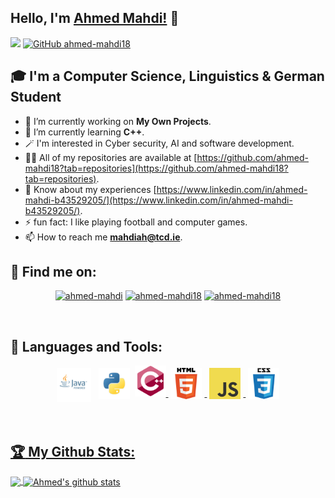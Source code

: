 ## Hello, I'm [Ahmed Mahdi!](https://ahmed.live) 👋

![](https://visitor-badge.laobi.icu/badge?page_id=ahmed-mahdi18.ahmed-mahdi18) [![GitHub ahmed-mahdi18](https://img.shields.io/github/followers/ahmed-mahdi18?label=follow&style=social)](https://github.com/ahmed-mahdi18)

## 🎓 I'm a Computer Science, Linguistics & German Student

- 🔭 I’m currently working on **My Own Projects**.
- 🌱 I’m currently learning **C++**.
- 🪄 I'm interested in Cyber security, AI and software development.
- 👨‍💻 All of my repositories are available at [https://github.com/ahmed-mahdi18?tab=repositories](https://github.com/ahmed-mahdi18?tab=repositories).
- 📄 Know about my experiences [https://www.linkedin.com/in/ahmed-mahdi-b43529205/](https://www.linkedin.com/in/ahmed-mahdi-b43529205/).
- ⚡ fun fact: I like playing football and computer games.
- 📫 How to reach me **mahdiah@tcd.ie**.

## :email: Find me on:
<p align = "center">
<a href="https://www.linkedin.com/in/ahmed-mahdi-b43529205/" target="blank"><img src="https://raw.githubusercontent.com/rahuldkjain/github-profile-readme-generator/master/src/images/icons/Social/linked-in-alt.svg" alt="ahmed-mahdi" height="50" width="40" /></a>
<a href="https://www.instagram.com/ahmed_mahdi18/" target="blank"><img src="https://raw.githubusercontent.com/rahuldkjain/github-profile-readme-generator/master/src/images/icons/Social/instagram.svg" alt="ahmed-mahdi18" height="50" width="40" /></a>
<a href="https://github.com/ahmed-mahdi18" target="blank"><img src="https://raw.githubusercontent.com/rahuldkjain/github-profile-readme-generator/master/src/images/icons/Social/github.svg" alt="ahmed-mahdi18" height="50" width="40" /></a>

</p>
<br/>

## 🧰 Languages and Tools:
<p align="center">
<img src="https://raw.githubusercontent.com/github/explore/80688e429a7d4ef2fca1e82350fe8e3517d3494d/topics/java/java.png" alt="Java" height="55" style="vertical-align:top; margin:4px">
<img src="https://raw.githubusercontent.com/github/explore/80688e429a7d4ef2fca1e82350fe8e3517d3494d/topics/python/python.png" alt="Python" height="50" style="vertical-align:top; margin:4px">
<a href="https://www.w3schools.com/cpp/" target="_blank" rel="noreferrer"> <img src="https://raw.githubusercontent.com/devicons/devicon/master/icons/cplusplus/cplusplus-original.svg" alt="cplusplus" width="50" height="50"/>
<img src="https://raw.githubusercontent.com/github/explore/80688e429a7d4ef2fca1e82350fe8e3517d3494d/topics/html/html.png" alt="Html" height="50" style="vertical-align:top; margin:4px">
<img src="https://raw.githubusercontent.com/github/explore/80688e429a7d4ef2fca1e82350fe8e3517d3494d/topics/javascript/javascript.png" alt="Javascript" height="50" style="vertical-align:top; margin:4px">
<img src="https://raw.githubusercontent.com/github/explore/80688e429a7d4ef2fca1e82350fe8e3517d3494d/topics/css/css.png" alt="Css" height="50" style="vertical-align:top; margin:4px">
</p>
<br/>

## :trophy: My Github Stats:
<a href="https://github.com/ahmed-mahdi18">
  <img align="center" src="https://github-readme-stats.vercel.app/api/top-langs/?username=ahmed-mahdi18&theme=light&hide_langs_below=1" />
</a>
<a href="https://github.com/ahmed-mahdi18">
 <img align="center" src="https://github-readme-stats.vercel.app/api?username=ahmed-mahdi18&show_icons=true&theme=light&line_height=27" alt="Ahmed's github stats"/>
</a>







